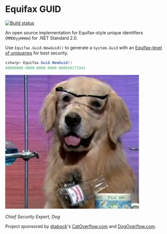 # Equifax GUID

[![Build status](https://ci.appveyor.com/api/projects/status/9s5bbjr35hanmws6?svg=true)](https://ci.appveyor.com/project/abock/equifaxguid)

An open source implementation for Equifax-style unique identifiers (`MMDDyyHHmm`) for .NET Standard 2.0.

Use `Equifax.Guid.NewGuid()` to generate a `System.Guid` with an [Equifax-level of uniquenes](https://nakedsecurity.sophos.com/2017/09/10/equifax-woeful-pins-put-frozen-credit-files-at-risk/) for best security.

```csharp
csharp> Equifax.Guid.NewGuid()
00000000-0000-0000-0000-000910171941
``` 

![Chief Security Expert](dog.jpg)

_Chief Security Expert, Dog_

Project sponsored by [@abock](https://twitter.com/abock)'s
[CatOverflow.com](http://catoverflow.com) and
[DogOverflow.com](http://dogoverflow.com).